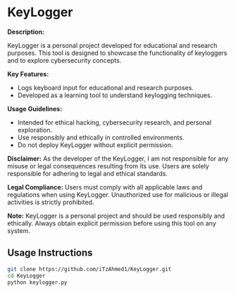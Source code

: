 # KeyLogger

**Description:**

KeyLogger is a personal project developed for educational and research purposes. This tool is designed to showcase the functionality of keyloggers and to explore cybersecurity concepts.

**Key Features:**
- Logs keyboard input for educational and research purposes.
- Developed as a learning tool to understand keylogging techniques.

**Usage Guidelines:**
- Intended for ethical hacking, cybersecurity research, and personal exploration.
- Use responsibly and ethically in controlled environments.
- Do not deploy KeyLogger without explicit permission.

**Disclaimer:**
As the developer of the KeyLogger, I am not responsible for any misuse or legal consequences resulting from its use. Users are solely responsible for adhering to legal and ethical standards.

**Legal Compliance:**
Users must comply with all applicable laws and regulations when using KeyLogger. Unauthorized use for malicious or illegal activities is strictly prohibited.

**Note:**
KeyLogger is a personal project and should be used responsibly and ethically. Always obtain explicit permission before using this tool on any system.

## Usage Instructions

```bash
git clone https://github.com/iTzAhmed1/KeyLogger.git
cd KeyLogger
python keylogger.py
